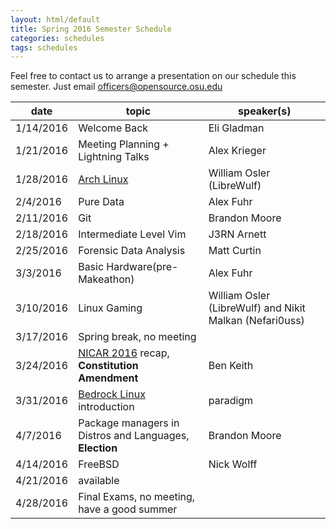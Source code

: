 ```yaml
---
layout: html/default
title: Spring 2016 Semester Schedule
categories: schedules
tags: schedules
---
```


Feel free to contact us to arrange a presentation on our schedule this semester. Just email [officers@opensource.osu.edu](mailto:officers@opensource.osu.edu)

| date	   | topic		                        | speaker(s)                   |
|----------|--------------------------------------------|------------------------------|
| 1/14/2016| Welcome Back                               | Eli Gladman                  |
| 1/21/2016| Meeting Planning + Lightning Talks         | Alex Krieger                 |
| 1/28/2016| [Arch Linux](https://www.archlinux.org)    | William Osler (LibreWulf)    |
| 2/4/2016 | Pure Data                                  | Alex Fuhr                    |
| 2/11/2016| Git                                        | Brandon Moore                |
| 2/18/2016| Intermediate Level Vim                     | J3RN Arnett                  |
| 2/25/2016| Forensic Data Analysis                     | Matt Curtin                  |
| 3/3/2016 | Basic Hardware(pre-Makeathon)              | Alex Fuhr                    |
| 3/10/2016| Linux Gaming                               | William Osler (LibreWulf) and Nikit Malkan (Nefari0uss)  |
| 3/17/2016| Spring break, no meeting                                                  |
| 3/24/2016| [NICAR 2016](http://www.ire.org/conferences/nicar2016/) recap, **Constitution Amendment** | Ben Keith |
| 3/31/2016| [Bedrock Linux](http://bedrocklinux.org) introduction         | paradigm  |
| 4/7/2016 | Package managers in Distros and Languages, **Election**  | Brandon Moore                |
| 4/14/2016| FreeBSD                                    | Nick Wolff                   |
| 4/21/2016| available                                                                 |
| 4/28/2016| Final Exams, no meeting, have a good summer                               |
